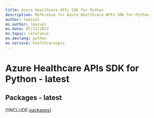 ```yaml
---
title: Azure Healthcare APIs SDK for Python
description: Reference for Azure Healthcare APIs SDK for Python
author: lmazuel
ms.author: lmazuel
ms.data: 07/13/2023
ms.topic: reference
ms.devlang: python
ms.service: healthcareapis
---
```

# Azure Healthcare APIs SDK for Python - latest
## Packages - latest
[!INCLUDE [packages](healthcare-apis-index.md)]